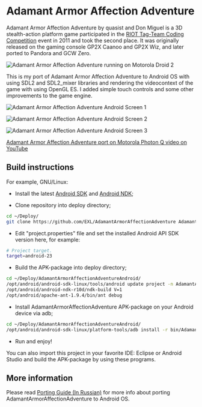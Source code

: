 Adamant Armor Affection Adventure
=================================

Adamant Armor Affection Adventure by quasist and Don Miguel is a 3D stealth-action platform game participated in the [RIOT Tag-Team Coding Competition](http://www.riotdigital.com/ttcc2011/?page=Blog) event in 2011 and took the second place. It was originally released on the gaming console GP2X Caanoo and GP2X Wiz, and later ported to Pandora and GCW Zero.

![Adamant Armor Affection Adventure running on Motorola Droid 2](https://raw.github.com/EXL/AdamantArmorAffectionAdventure/master/images/aaaa_motorola_droid_2.jpg)

This is my port of Adamant Armor Affection Adventure to Android OS with using SDL2 and SDL2_mixer libraries and rendering the videocontext of the game with using OpenGL ES. I added simple touch controls and some other improvements to the game engine.

![Adamant Armor Affection Adventure Android Screen 1](https://raw.github.com/EXL/AdamantArmorAffectionAdventure/master/images/aaaa_android_screen1.jpg)

![Adamant Armor Affection Adventure Android Screen 2](https://raw.github.com/EXL/AdamantArmorAffectionAdventure/master/images/aaaa_android_screen2.jpg)

![Adamant Armor Affection Adventure Android Screen 3](https://raw.github.com/EXL/AdamantArmorAffectionAdventure/master/images/aaaa_android_screen3.jpg)

[Adamant Armor Affection Adventure port on Motorola Photon Q video on YouTube](http://youtu.be/vnNax1uNLfo)

## Build instructions

For example, GNU/Linux:

* Install the latest [Android SDK](https://developer.android.com/sdk/) and [Android NDK](https://developer.android.com/ndk/);

* Clone repository into deploy directory;

```sh
cd ~/Deploy/
git clone https://github.com/EXL/AdamantArmorAffectionAdventure AdamantArmorAffectionAdventureAndroid
```

* Edit "project.properties" file and set the installed Android API SDK version here, for example:

```sh
# Project target.
target=android-23
```

* Build the APK-package into deploy directory;

```sh
cd ~/Deploy/AdamantArmorAffectionAdventureAndroid/
/opt/android/android-sdk-linux/tools/android update project -n AdamantArmorAffectionAdventure -p .
/opt/android/android-ndk-r10d/ndk-build V=1
/opt/android/apache-ant-1.9.4/bin/ant debug
```

* Install AdamantArmorAffectionAdventure APK-package on your Android device via adb;

```sh
cd ~/Deploy/AdamantArmorAffectionAdventureAndroid/
/opt/android/android-sdk-linux/platform-tools/adb install -r bin/AdamantArmorAffectionAdventure-debug.apk
```

* Run and enjoy!

You can also import this project in your favorite IDE: Eclipse or Android Studio and build the APK-package by using these programs.

## More information

Please read [Porting Guide (In Russian)](http://exlmoto.ru/adamant-armor-affection-adventure-droid) for more info about porting AdamantArmorAffectionAdventure to Android OS.
